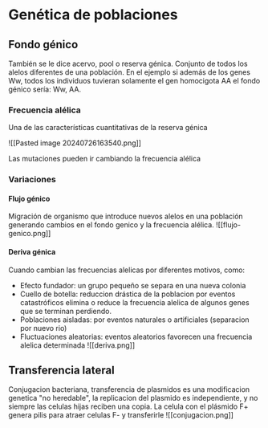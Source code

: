 # Genética de poblaciones
## Fondo génico
También se le dice acervo, pool o reserva génica. Conjunto de todos los alelos diferentes de una población. 
En el ejemplo si además de los genes Ww, todos los individuos tuvieran solamente el gen homocigota AA 
el fondo génico sería: Ww, AA.
### Frecuencia alélica
Una de las características cuantitativas de la reserva génica

![[Pasted image 20240726163540.png]]

Las mutaciones pueden ir cambiando la frecuencia alélica

### Variaciones
#### Flujo génico
Migración de organismo que introduce nuevos alelos en una población generando cambios en el fondo genico y la frecuencia alélica.
![[flujo-genico.png]]
#### Deriva génica
Cuando cambian las frecuencias alelicas por diferentes motivos, como:
- Efecto fundador: un grupo pequeño se separa en una nueva colonia
- Cuello de botella: reduccion drástica de la poblacion por eventos catastróficos
	elimina o reduce la frecuencia alelica de algunos genes que se terminan perdiendo. 
- Poblaciones aisladas: por eventos naturales o artificiales (separacion por nuevo rio)
- Fluctuaciones aleatorias: eventos aleatorios favorecen una frecuencia alelica determinada
![[deriva.png]]

## Transferencia lateral
Conjugacion bacteriana, transferencia de plasmidos es una modificacion genetica "no heredable", la replicacion del plasmido es independiente, y no siempre las celulas hijas reciben una copia.
La celula con el plásmido F+ genera pilis para atraer celulas F- y transferirle
![[conjugacion.png]]


